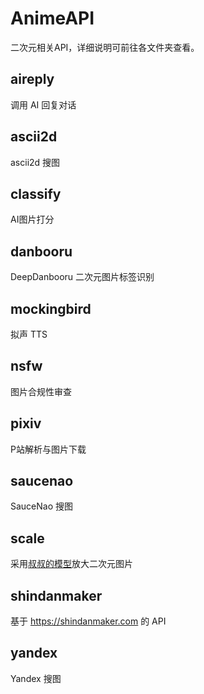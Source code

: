 # AnimeAPI
二次元相关API，详细说明可前往各文件夹查看。
## aireply
调用 AI 回复对话
## ascii2d
ascii2d 搜图
## classify
AI图片打分
## danbooru
DeepDanbooru 二次元图片标签识别
## mockingbird
拟声 TTS
## nsfw
图片合规性审查
## pixiv
P站解析与图片下载
## saucenao
SauceNao 搜图
## scale
采用[叔叔的模型](https://github.com/bilibili/ailab)放大二次元图片
## shindanmaker
基于 https://shindanmaker.com 的 API
## yandex
Yandex 搜图